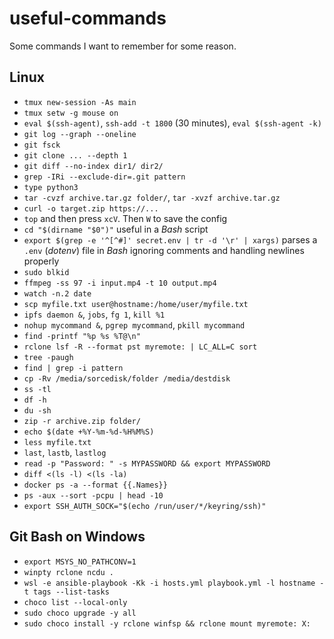 # useful-commands

Some commands I want to remember for some reason.

## Linux

- `tmux new-session -As main`
- `tmux setw -g mouse on`
- `eval $(ssh-agent)`, `ssh-add -t 1800` (30 minutes), `eval $(ssh-agent -k)`
- `git log --graph --oneline`
- `git fsck`
- `git clone ... --depth 1`
- `git diff --no-index dir1/ dir2/`
- `grep -IRi --exclude-dir=.git pattern`
- `type python3`
- `tar -cvzf archive.tar.gz folder/`, `tar -xvzf archive.tar.gz`
- `curl -o target.zip https://...`
- `top` and then press `xcV`. Then `W` to save the config
- `cd "$(dirname "$0")"` useful in a _Bash_ script
- `export $(grep -e '^[^#]' secret.env | tr -d '\r' | xargs)` parses a `.env` (_dotenv_) file in _Bash_ ignoring comments and handling newlines properly
- `sudo blkid`
- `ffmpeg -ss 97 -i input.mp4 -t 10 output.mp4`
- `watch -n.2 date`
- `scp myfile.txt user@hostname:/home/user/myfile.txt`
- `ipfs daemon &`, `jobs`, `fg 1`, `kill %1`
- `nohup mycommand &`, `pgrep mycommand`, `pkill mycommand`
- `find -printf "%p %s %T@\n"`
- `rclone lsf -R --format pst myremote: | LC_ALL=C sort`
- `tree -paugh`
- `find | grep -i pattern`
- `cp -Rv /media/sorcedisk/folder /media/destdisk`
- `ss -tl`
- `df -h`
- `du -sh`
- `zip -r archive.zip folder/`
- `echo $(date +%Y-%m-%d-%H%M%S)`
- `less myfile.txt`
- `last`, `lastb`, `lastlog`
- `read -p "Password: " -s MYPASSWORD && export MYPASSWORD`
- `diff <(ls -l) <(ls -la)`
- `docker ps -a --format {{.Names}}`
- `ps -aux --sort -pcpu | head -10`
- `export SSH_AUTH_SOCK="$(echo /run/user/*/keyring/ssh)"`

## Git Bash on Windows

- `export MSYS_NO_PATHCONV=1`
- `winpty rclone ncdu .`
- `wsl -e ansible-playbook -Kk -i hosts.yml playbook.yml -l hostname -t tags --list-tasks`
- `choco list --local-only`
- `sudo choco upgrade -y all`
- `sudo choco install -y rclone winfsp && rclone mount myremote: X:`
